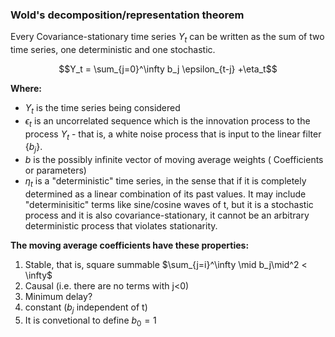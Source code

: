 





### Wold's decomposition/representation theorem
Every Covariance-stationary time series $Y_t$ can be written as the sum of two time series, one deterministic and one stochastic.

$$Y_t = \sum_{j=0}^\infty b_j \epsilon_{t-j} +\eta_t$$

**Where:**
- $Y_t$ is the time series being considered
- $\epsilon_t$ is an uncorrelated sequence which is the innovation process to the process $Y_t$ - that is, a white noise process that is input to the linear filter $\{ b_j \}$.
- $b$ is the possibly infinite vector of moving average weights ( Coefficients or parameters)
- $\eta_t$ is a "deterministic" time series, in the sense that if it is completely determined as a linear combination of its past values. It may include "determinisitic" terms like sine/cosine waves of t, but it is a stochastic process and it is also covariance-stationary, it cannot be an arbitrary deterministic process that violates stationarity.

**The moving average coefficients have these properties:**
1. Stable, that is, square summable $\sum_{j=i}^\infty \mid b_j\mid^2 < \infty$
2. Causal (i.e. there are no terms with j<0)
3. Minimum delay?
4. constant ($b_j$ independent of t)
5. It is convetional to define $b_0 = 1$
